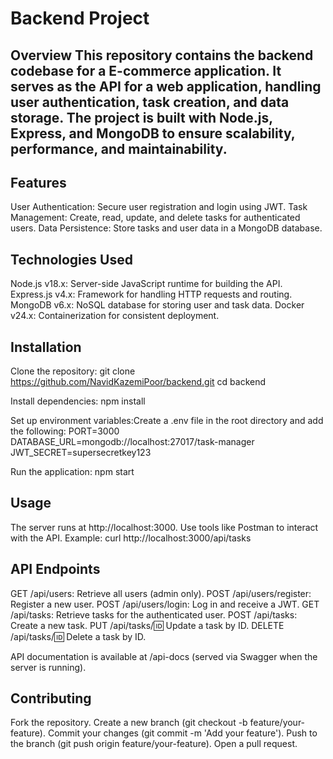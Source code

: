 # Backend Project
## Overview This repository contains the backend codebase for a E-commerce application. It serves as the API for a web application, handling user authentication, task creation, and data storage. The project is built with Node.js, Express, and MongoDB to ensure scalability, performance, and maintainability.
## Features

User Authentication: Secure user registration and login using JWT.
Task Management: Create, read, update, and delete tasks for authenticated users.
Data Persistence: Store tasks and user data in a MongoDB database.

## Technologies Used

Node.js v18.x: Server-side JavaScript runtime for building the API.
Express.js v4.x: Framework for handling HTTP requests and routing.
MongoDB v6.x: NoSQL database for storing user and task data.
Docker v24.x: Containerization for consistent deployment.

## Installation

Clone the repository:
git clone https://github.com/NavidKazemiPoor/backend.git
cd backend


Install dependencies:
npm install


Set up environment variables:Create a .env file in the root directory and add the following:
PORT=3000
DATABASE_URL=mongodb://localhost:27017/task-manager
JWT_SECRET=supersecretkey123


Run the application:
npm start



## Usage

The server runs at http://localhost:3000.
Use tools like Postman to interact with the API. Example: curl http://localhost:3000/api/tasks



## API Endpoints

GET /api/users: Retrieve all users (admin only).
POST /api/users/register: Register a new user.
POST /api/users/login: Log in and receive a JWT.
GET /api/tasks: Retrieve tasks for the authenticated user.
POST /api/tasks: Create a new task.
PUT /api/tasks/:id: Update a task by ID.
DELETE /api/tasks/:id: Delete a task by ID.

API documentation is available at /api-docs (served via Swagger when the server is running).
## Contributing

Fork the repository.
Create a new branch (git checkout -b feature/your-feature).
Commit your changes (git commit -m 'Add your feature').
Push to the branch (git push origin feature/your-feature).
Open a pull request.


